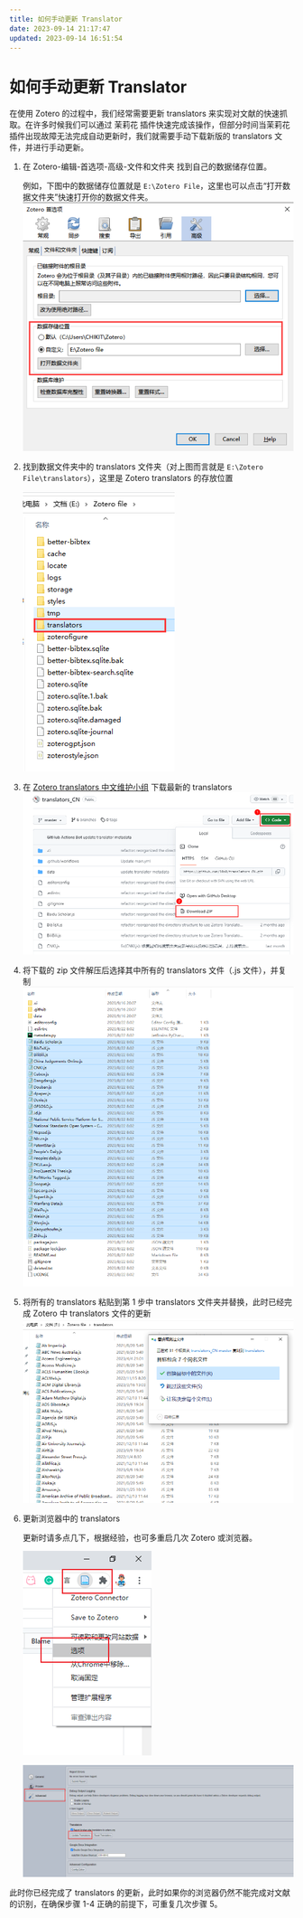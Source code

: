 ```yaml
---
title: 如何手动更新 Translator
date: 2023-09-14 21:17:47
updated: 2023-09-14 16:51:54
---
```

# 如何手动更新 Translator

在使用 Zotero 的过程中，我们经常需要更新 translators 来实现对文献的快速抓取。在许多时候我们可以通过 茉莉花 插件快速完成该操作，但部分时间当茉莉花插件出现故障无法完成自动更新时，我们就需要手动下载新版的 translators 文件，并进行手动更新。

1. 在 Zotero-编辑-首选项-高级-文件和文件夹 找到自己的数据储存位置。

    例如，下图中的数据储存位置就是 `E:\Zotero File`，这里也可以点击“打开数据文件夹”快速打开你的数据文件夹。
    ![数据储存位置](../../assets/image-zotero-数据储存位置.png)

2. 找到数据文件夹中的 translators 文件夹（对上图而言就是 `E:\Zotero File\translators`），这里是 Zotero translators 的存放位置

    ![translators的存放位置](../../assets/image-数据储存位置translators文件夹.png)

3. 在 [Zotero translators 中文维护小组](https://github.com/l0o0/translators_CN) 下载最新的 translators
    ![手动在github上下载translators](../../assets/image-手动在github下载translators.png)

4. 将下载的 zip 文件解压后选择其中所有的 translators 文件（.js 文件），并复制
    ![选择所有的translators文件](../../assets/image-translators文件.png)

5. 将所有的 translators 粘贴到第 1 步中 translators 文件夹并替换，此时已经完成 Zotero 中 translators 文件的更新
    ![替换旧的translators](../../assets/image-手动更新translators.png)

6. 更新浏览器中的 translators

    更新时请多点几下，根据经验，也可多重启几次 Zotero 或浏览器。

    ![打开-浏览器插件设置](../../assets/image-浏览器中zotero设置.png)

    ![update translators](../../assets/image-connector-update-translators.png)

此时你已经完成了 translators 的更新，此时如果你的浏览器仍然不能完成对文献的识别，在确保步骤 1-4 正确的前提下，可重复几次步骤 5。
